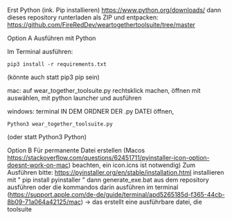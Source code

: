 Erst Python (ink. Pip installieren) https://www.python.org/downloads/ dann dieses repository runterladen als ZIP und entpacken: https://github.com/FireRedDev/weartogethertoolsuite/tree/master

Option A Ausführen mit Python

Im Terminal ausführen:
```
pip3 install -r requirements.txt
```
(könnte auch statt pip3 pip sein)

mac: auf wear_together_toolsuite.py rechtsklick machen, öffnen mit auswählen, mit python launcher und ausführen

windows: terminal IN DEM ORDNER DER .py DATEI öffnen, 
```
Python3 wear_together_toolsuite.py
```
(oder statt Python3 Python)
   
Option B Für permanente Datei erstellen 
(Macos https://stackoverflow.com/questions/62451711/pyinstaller-icon-option-doesnt-work-on-mac) beachten, ein icon.icns ist notwendig)
Zum Ausführen bitte:  https://pyinstaller.org/en/stable/installation.html installieren mit " pip install pyinstaller " dann generate_exe.bat aus dem repository ausführen oder die kommandos darin ausführen im terminal (https://support.apple.com/de-de/guide/terminal/apd5265185d-f365-44cb-8b09-71a064a42125/mac) -> das erstellt eine ausführbare datei, die toolsuite
